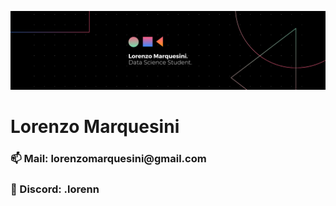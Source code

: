![Header](black-tech.png)
<h1>Lorenzo Marquesini</h1>
<h3>📫 Mail: lorenzomarquesini@gmail.com </h3>
<h3>💬 Discord: .lorenn </h3>

